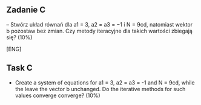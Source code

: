 ## Zadanie C 
– Stwórz układ równań dla a1 = 3, a2 = a3 = −1 i N = 9cd, natomiast
wektor b pozostaw bez zmian. Czy metody iteracyjne dla takich wartości zbiegają
się? (10%)

[ENG]
## Task C 
- Create a system of equations for a1 = 3, a2 = a3 = -1 and N = 9cd, while the
leave the vector b unchanged. Do the iterative methods for such values converge
converge? (10%)